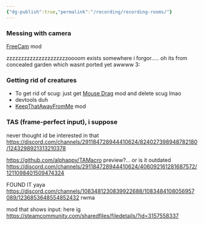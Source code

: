 ```yaml
---
{"dg-publish":true,"permalink":"/recording/recording-rooms/"}
---
```


### Messing with camera
[FreeCam](https://steamcommunity.com/sharedfiles/filedetails/?id=3366679898) mod

zzzzzzzzzzzzzzzzzzzzzoooom
exists somewhere i forgor.....
oh its from concealed garden which wasnt ported yet awwww 3: 

### Getting rid of creatures
- To get rid of scug: just get [Mouse Drag](https://steamcommunity.com/sharedfiles/filedetails/?id=3008864244) mod and delete scug lmao
- devtools duh
- [KeepThatAwayFromMe](https://steamcommunity.com/sharedfiles/filedetails/?id=2924212543) mod

###  TAS (frame-perfect input), i suppose
never thought id be interested in that
https://discord.com/channels/291184728944410624/824027398948782180/1243298921313210378

https://github.com/alphappy/TAMacro
preview?... or is it outdated
https://discord.com/channels/291184728944410624/406092161281687572/1211098401509474324

FOUND IT yaya
https://discord.com/channels/1083481230839922688/1083484108056957089/1236853648554852432 rwma


mod that shows input: here ig
https://steamcommunity.com/sharedfiles/filedetails/?id=3157558337